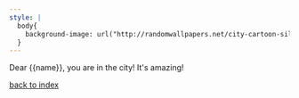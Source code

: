 ```yaml
---
style: |
  body{
    background-image: url("http://randomwallpapers.net/city-cartoon-silhouette-skyline-2560x1440-wallpaper424438.jpg");
  }
---
```


Dear {{name}}, you are in the city! It's amazing!

[back to index](index)